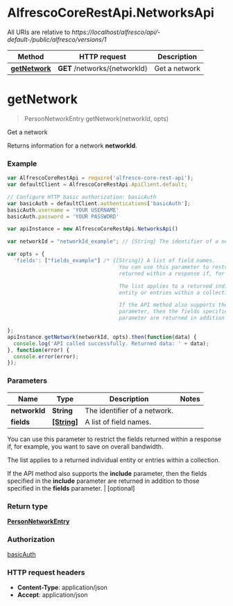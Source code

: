 # AlfrescoCoreRestApi.NetworksApi

All URIs are relative to *https://localhost/alfresco/api/-default-/public/alfresco/versions/1*

Method | HTTP request | Description
------------- | ------------- | -------------
[**getNetwork**](NetworksApi.md#getNetwork) | **GET** /networks/{networkId} | Get a network


<a name="getNetwork"></a>
# **getNetwork**
> PersonNetworkEntry getNetwork(networkId, opts)

Get a network

Returns information for a network **networkId**.

### Example
```javascript
var AlfrescoCoreRestApi = require('alfresco-core-rest-api');
var defaultClient = AlfrescoCoreRestApi.ApiClient.default;

// Configure HTTP basic authorization: basicAuth
var basicAuth = defaultClient.authentications['basicAuth'];
basicAuth.username = 'YOUR USERNAME'
basicAuth.password = 'YOUR PASSWORD'

var apiInstance = new AlfrescoCoreRestApi.NetworksApi()

var networkId = "networkId_example"; // {String} The identifier of a network.

var opts = {
  'fields': ["fields_example"] /* {[String]} A list of field names.
                                    You can use this parameter to restrict the fields
                                    returned within a response if, for example, you want to save on overall bandwidth.

                                    The list applies to a returned individual
                                    entity or entries within a collection.

                                    If the API method also supports the **include**
                                    parameter, then the fields specified in the **include**
                                    parameter are returned in addition to those specified in the **fields** parameter. */

};
apiInstance.getNetwork(networkId, opts).then(function(data) {
  console.log('API called successfully. Returned data: ' + data);
}, function(error) {
  console.error(error);
});

```

### Parameters

Name | Type | Description  | Notes
------------- | ------------- | ------------- | -------------
 **networkId** | **String**| The identifier of a network. |
 **fields** | [**[String]**](String.md)| A list of field names.

You can use this parameter to restrict the fields
returned within a response if, for example, you want to save on overall bandwidth.

The list applies to a returned individual
entity or entries within a collection.

If the API method also supports the **include**
parameter, then the fields specified in the **include**
parameter are returned in addition to those specified in the **fields** parameter.
 | [optional]

### Return type

[**PersonNetworkEntry**](PersonNetworkEntry.md)

### Authorization

[basicAuth](../README.md#basicAuth)

### HTTP request headers

 - **Content-Type**: application/json
 - **Accept**: application/json

